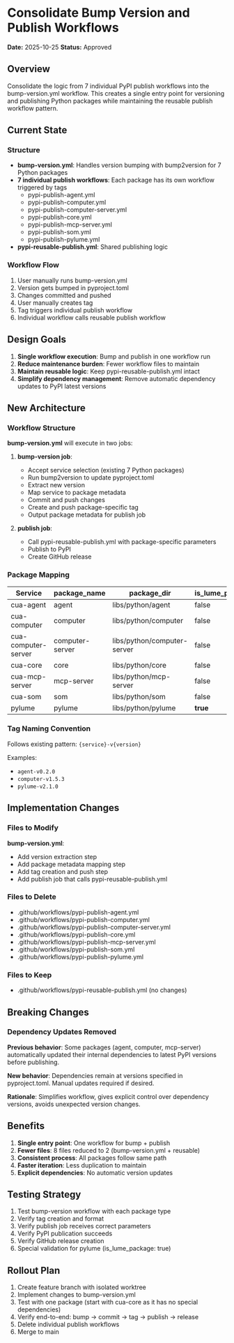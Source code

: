# Consolidate Bump Version and Publish Workflows

**Date:** 2025-10-25
**Status:** Approved

## Overview

Consolidate the logic from 7 individual PyPI publish workflows into the bump-version.yml workflow. This creates a single entry point for versioning and publishing Python packages while maintaining the reusable publish workflow pattern.

## Current State

### Structure

- **bump-version.yml**: Handles version bumping with bump2version for 7 Python packages
- **7 individual publish workflows**: Each package has its own workflow triggered by tags
  - pypi-publish-agent.yml
  - pypi-publish-computer.yml
  - pypi-publish-computer-server.yml
  - pypi-publish-core.yml
  - pypi-publish-mcp-server.yml
  - pypi-publish-som.yml
  - pypi-publish-pylume.yml
- **pypi-reusable-publish.yml**: Shared publishing logic

### Workflow Flow

1. User manually runs bump-version.yml
2. Version gets bumped in pyproject.toml
3. Changes committed and pushed
4. User manually creates tag
5. Tag triggers individual publish workflow
6. Individual workflow calls reusable publish workflow

## Design Goals

1. **Single workflow execution**: Bump and publish in one workflow run
2. **Reduce maintenance burden**: Fewer workflow files to maintain
3. **Maintain reusable logic**: Keep pypi-reusable-publish.yml intact
4. **Simplify dependency management**: Remove automatic dependency updates to PyPI latest versions

## New Architecture

### Workflow Structure

**bump-version.yml** will execute in two jobs:

1. **bump-version job**:
   - Accept service selection (existing 7 Python packages)
   - Run bump2version to update pyproject.toml
   - Extract new version
   - Map service to package metadata
   - Commit and push changes
   - Create and push package-specific tag
   - Output package metadata for publish job

2. **publish job**:
   - Call pypi-reusable-publish.yml with package-specific parameters
   - Publish to PyPI
   - Create GitHub release

### Package Mapping

| Service             | package_name    | package_dir                 | is_lume_package | base_package_name   |
| ------------------- | --------------- | --------------------------- | --------------- | ------------------- |
| cua-agent           | agent           | libs/python/agent           | false           | cua-agent           |
| cua-computer        | computer        | libs/python/computer        | false           | cua-computer        |
| cua-computer-server | computer-server | libs/python/computer-server | false           | cua-computer-server |
| cua-core            | core            | libs/python/core            | false           | cua-core            |
| cua-mcp-server      | mcp-server      | libs/python/mcp-server      | false           | cua-mcp-server      |
| cua-som             | som             | libs/python/som             | false           | cua-som             |
| pylume              | pylume          | libs/python/pylume          | **true**        | pylume              |

### Tag Naming Convention

Follows existing pattern: `{service}-v{version}`

Examples:

- `agent-v0.2.0`
- `computer-v1.5.3`
- `pylume-v2.1.0`

## Implementation Changes

### Files to Modify

**bump-version.yml**:

- Add version extraction step
- Add package metadata mapping step
- Add tag creation and push step
- Add publish job that calls pypi-reusable-publish.yml

### Files to Delete

- .github/workflows/pypi-publish-agent.yml
- .github/workflows/pypi-publish-computer.yml
- .github/workflows/pypi-publish-computer-server.yml
- .github/workflows/pypi-publish-core.yml
- .github/workflows/pypi-publish-mcp-server.yml
- .github/workflows/pypi-publish-som.yml
- .github/workflows/pypi-publish-pylume.yml

### Files to Keep

- .github/workflows/pypi-reusable-publish.yml (no changes)

## Breaking Changes

### Dependency Updates Removed

**Previous behavior**: Some packages (agent, computer, mcp-server) automatically updated their internal dependencies to latest PyPI versions before publishing.

**New behavior**: Dependencies remain at versions specified in pyproject.toml. Manual updates required if desired.

**Rationale**: Simplifies workflow, gives explicit control over dependency versions, avoids unexpected version changes.

## Benefits

1. **Single entry point**: One workflow for bump + publish
2. **Fewer files**: 8 files reduced to 2 (bump-version.yml + reusable)
3. **Consistent process**: All packages follow same path
4. **Faster iteration**: Less duplication to maintain
5. **Explicit dependencies**: No automatic version updates

## Testing Strategy

1. Test bump-version workflow with each package type
2. Verify tag creation and format
3. Verify publish job receives correct parameters
4. Verify PyPI publication succeeds
5. Verify GitHub release creation
6. Special validation for pylume (is_lume_package: true)

## Rollout Plan

1. Create feature branch with isolated worktree
2. Implement changes to bump-version.yml
3. Test with one package (start with cua-core as it has no special dependencies)
4. Verify end-to-end: bump → commit → tag → publish → release
5. Delete individual publish workflows
6. Merge to main

